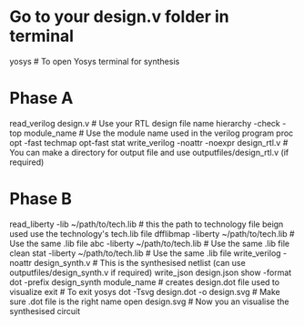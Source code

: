 # Go to your design.v folder in terminal 
yosys # To open Yosys terminal for synthesis
# Phase A
read_verilog design.v   # Use your RTL design file name
hierarchy -check -top module_name   # Use the module name used in the verilog program
proc
opt -fast
techmap
opt-fast
stat
write_verilog -noattr -noexpr design_rtl.v   # You can make a directory for output file and use outputfiles/design_rtl.v (if required)
# Phase B
read_liberty -lib ~/path/to/tech.lib   # this the path to technology file beign used use the technology's tech.lib file
dfflibmap -liberty ~/path/to/tech.lib   # Use the same .lib file
abc -liberty ~/path/to/tech.lib    # Use the same .lib file
clean
stat -liberty ~/path/to/tech.lib    # Use the same .lib file
write_verilog -noattr design_synth.v   # This is the synthesised netlist (can use outputfiles/design_synth.v if required)
write_json design.json
show -format dot -prefix design_synth module_name   # creates design.dot file used to visualize
exit # To exit yosys
dot -Tsvg design.dot -o design.svg   # Make sure .dot file is the right name
open design.svg   # Now you an visualise the synthesised circuit
